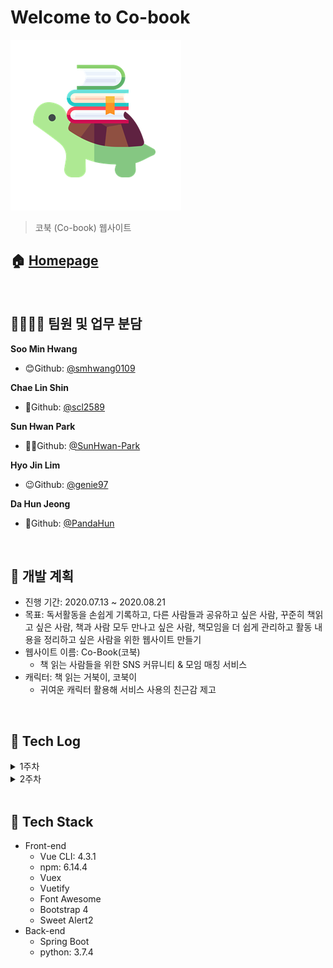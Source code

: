 # Welcome to Co-book

![co-book](./images/README/co-book.png)

> 코북 (Co-book) 웹사이트 

## 🏠 [Homepage]()

<br>

## 👨‍👨‍👧‍👦 팀원 및 업무 분담

**Soo Min Hwang**

- 😊Github: [@smhwang0109](https://github.com/smhwang0109)

**Chae Lin Shin**

- 🍒Github: [@scl2589](https://github.com/scl2589)

**Sun Hwan Park**

- 🧙‍♂️Github: [@SunHwan-Park](https://github.com/SunHwan-Park)

**Hyo Jin Lim**

- 😉Github: [@genie97](https://github.com/genie97)

**Da Hun Jeong**

- 🐼Github: [@PandaHun](https://github.com/PandaHun)

<br>

## 📆 개발 계획

- 진행 기간: 2020.07.13 ~ 2020.08.21
- 목표: 독서활동을 손쉽게 기록하고, 다른 사람들과 공유하고 싶은 사람, 꾸준히 책읽고 싶은 사람, 책과 사람 모두 만나고 싶은 사람, 책모임을 더 쉽게 관리하고 활동 내용을 정리하고 싶은 사람을 위한 웹사이트 만들기
- 웹사이트 이름: Co-Book(코북)
  - 책 읽는 사람들을 위한 SNS 커뮤니티 & 모임 매칭 서비스
- 캐릭터: 책 읽는 거북이, 코북이
  - 귀여운 캐릭터 활용해 서비스 사용의 친근감 제고

<br>

## 📒 Tech Log

<details>
    <summary>1주차</summary>
    <ul>
        <a href="./document/Dev_log/20200710_회의록.md"><li>7/10 - 기획 (모씨 및 어라운드/ 페르소나 설정)</li></a>
    <a href="./document/Dev_log/20200713_회의록.md"><li>7/13 - 기획 (아이돌 - 스토리라인/ 아이돌 왕국)</li></a>
    <a href="./document/Dev_log/20200714_회의록.md"><li>7/14 - 기획 (아이돌- 아이디어 스크럼/ 저작권 관련 & 책모임)</li></a>
    <a href="./document/Dev_log/20200715_회의록.md"><li>7/15 - 개인과제 진행</li></a>
    <a href="./document/Dev_log/20200716_회의록.md"><li>7/16 - 기획(책모임-아이디어 회의/ 프로젝트 방향성/ 와이어프레임)</li></a>
    <a href="./document/Dev_log/20200717_회의록.md"><li>7/17 - 기획 (서비스 이름), Convention 정하기</li></a>
    </ul>
</details>

<details>
    <summary>2주차</summary>
    <ul>
        <li><a href="../document/Dev_log/20200720_회의록.md">7/20 - 기획 (발표 준비) + ERD + 개발 환경 세팅</a></li>
        <li><a href="../document/Dev_log/20200721_회의록.md">7/21 - ERD + OAuth/Book API 관련 discussion</a></li>
    </ul>
</details>

<br>

## 🔧 Tech Stack

- Front-end
  - Vue CLI: 4.3.1
  - npm: 6.14.4
  - Vuex
  - Vuetify
  - Font Awesome
  - Bootstrap 4
  - Sweet Alert2
- Back-end
  - Spring Boot
  - python: 3.7.4